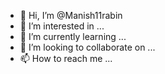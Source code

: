 - 👋 Hi, I’m @Manish11rabin
- 👀 I’m interested in ...
- 🌱 I’m currently learning ...
- 💞️ I’m looking to collaborate on ...
- 📫 How to reach me ...

<!---
Manish11rabin/Manish11rabin is a ✨ special ✨ repository because its `README.md` (this file) appears on your GitHub profile.
You can click the Preview link to take a look at your changes.
--->

